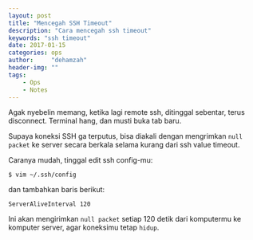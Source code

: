 ```yaml
---
layout: post
title: "Mencegah SSH Timeout"
description: "Cara mencegah ssh timeout"
keywords: "ssh timeout"
date: 2017-01-15
categories: ops
author:     "dehamzah"
header-img: ""
tags:
    - Ops
    - Notes
---
```


Agak nyebelin memang, ketika lagi remote ssh, ditinggal sebentar, terus disconnect. Terminal hang, dan musti buka tab baru.

Supaya koneksi SSH ga terputus, bisa diakali dengan mengrimkan `null packet` ke server secara berkala selama kurang dari ssh value timeout.

Caranya mudah, tinggal edit ssh config-mu:

```
$ vim ~/.ssh/config
```

dan tambahkan baris berikut:

```
ServerAliveInterval 120
```

Ini akan mengirimkan `null packet` setiap 120 detik dari komputermu ke komputer server, agar koneksimu tetap `hidup`.
